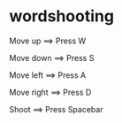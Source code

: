 # wordshooting

Move up ==>  Press W

Move down ==>  Press S 

Move left ==>  Press A

Move right ==>  Press D

Shoot ==> Press Spacebar
